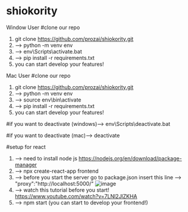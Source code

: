 # shiokority

Window User
#clone our repo
1. git clone https://github.com/prozai/shiokority.git
2. --> python -m venv env
3. --> env\Scripts\activate.bat
4. --> pip install -r requirements.txt
5. you can start develop your features!

Mac User
#clone our repo
1. git clone https://github.com/prozai/shiokority.git
2. --> python -m venv env
3. --> source env\bin\activate
4. --> pip install -r requirements.txt
5. you can start develop your features!

#if you want to deactivate (windows)--> env\Scripts\deactivate.bat

#if you want to deactivate (mac)--> deactivate


#setup for react
1. --> need to install node js https://nodejs.org/en/download/package-manager
2. --> npx create-react-app frontend
3. --> before you start the server go to package.json insert this line --> "proxy":"http://localhost:5000/"
![image](https://github.com/user-attachments/assets/a7a146e8-7216-4333-b32c-0ef2786405c6)
4. --> watch this tutorial before you start! https://www.youtube.com/watch?v=7LNl2JlZKHA
5. --> npm start (you can start to develop your frontend!)

